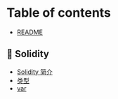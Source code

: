 # Table of contents

* [README](README.md)

## 📝 Solidity

* [Solidity 简介](solidity/solidity-jian-jie.md)
* [类型](solidity/types.md)
* [var](solidity/var.md)
